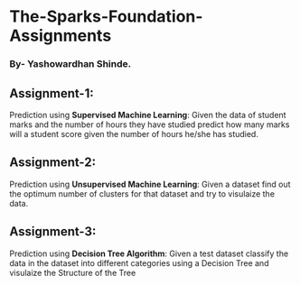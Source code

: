 # The-Sparks-Foundation-Assignments

### By- Yashowardhan Shinde.

## Assignment-1:
Prediction using **Supervised Machine Learning**: Given the data of student marks and the number of hours they have studied predict how many marks will a student score given the number of hours he/she has studied.

## Assignment-2:
Prediction using **Unsupervised Machine Learning**: Given a dataset find out the optimum number of clusters for that dataset and try to visulaize the data.

## Assignment-3:
Prediction using **Decision Tree Algorithm**: Given a test dataset classify the data in the dataset into different categories using a Decision Tree and visulaize the Structure of the Tree
